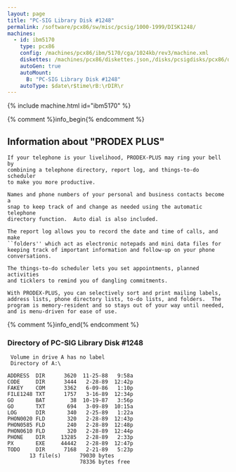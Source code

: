 ```yaml
---
layout: page
title: "PC-SIG Library Disk #1248"
permalink: /software/pcx86/sw/misc/pcsig/1000-1999/DISK1248/
machines:
  - id: ibm5170
    type: pcx86
    config: /machines/pcx86/ibm/5170/cga/1024kb/rev3/machine.xml
    diskettes: /machines/pcx86/diskettes.json,/disks/pcsigdisks/pcx86/diskettes.json
    autoGen: true
    autoMount:
      B: "PC-SIG Library Disk #1248"
    autoType: $date\r$time\rB:\rDIR\r
---
```


{% include machine.html id="ibm5170" %}

{% comment %}info_begin{% endcomment %}

## Information about "PRODEX PLUS"

    If your telephone is your livelihood, PRODEX-PLUS may ring your bell by
    combining a telephone directory, report log, and things-to-do scheduler
    to make you more productive.
    
    Names and phone numbers of your personal and business contacts become a
    snap to keep track of and change as needed using the automatic telephone
    directory function.  Auto dial is also included.
    
    The report log allows you to record the date and time of calls, and make
    ``folders'' which act as electronic notepads and mini data files for
    keeping track of important information and follow-up on your phone
    conversations.
    
    The things-to-do scheduler lets you set appointments, planned activities
    and ticklers to remind you of dangling commitments.
    
    With PRODEX-PLUS, you can selectively sort and print mailing labels,
    address lists, phone directory lists, to-do lists, and folders.  The
    program is memory-resident and so stays out of your way until needed,
    and is menu-driven for ease of use.
{% comment %}info_end{% endcomment %}


### Directory of PC-SIG Library Disk #1248

     Volume in drive A has no label
     Directory of A:\

    ADDRESS  DIR      3620  11-25-88   9:58a
    CODE     DIR      3444   2-28-89  12:42p
    FAKEY    COM      3362   6-09-86   1:10p
    FILE1248 TXT      1757   3-16-89  12:34p
    GO       BAT        38  10-19-87   3:56p
    GO       TXT       694   3-09-89  10:15a
    LOG      DIR       340   2-25-89   1:22a
    PHON0020 FLD       320   2-28-89  12:43p
    PHON0585 FLD       240   2-28-89  12:48p
    PHON0610 FLD       320   2-28-89  12:44p
    PHONE    DIR     13285   2-28-89   2:33p
    PX       EXE     44442   2-28-89  12:47p
    TODO     DIR      7168   2-21-89   5:23p
           13 file(s)      79030 bytes
                           78336 bytes free
